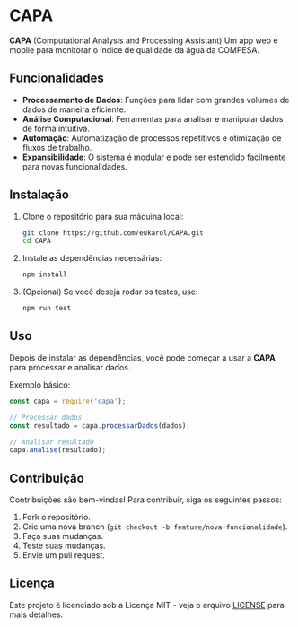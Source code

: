 
# CAPA

**CAPA** (Computational Analysis and Processing Assistant) Um app web e mobile para monitorar o índice de qualidade da água da COMPESA.

## Funcionalidades

- **Processamento de Dados**: Funções para lidar com grandes volumes de dados de maneira eficiente.
- **Análise Computacional**: Ferramentas para analisar e manipular dados de forma intuitiva.
- **Automação**: Automatização de processos repetitivos e otimização de fluxos de trabalho.
- **Expansibilidade**: O sistema é modular e pode ser estendido facilmente para novas funcionalidades.

## Instalação

1. Clone o repositório para sua máquina local:

   ```bash
   git clone https://github.com/eukarol/CAPA.git
   cd CAPA
   ```

2. Instale as dependências necessárias:

   ```bash
   npm install
   ```

3. (Opcional) Se você deseja rodar os testes, use:

   ```bash
   npm run test
   ```

## Uso

Depois de instalar as dependências, você pode começar a usar a **CAPA** para processar e analisar dados.

Exemplo básico:

```js
const capa = require('capa');

// Processar dados
const resultado = capa.processarDados(dados);

// Analisar resultado
capa.analise(resultado);
```

## Contribuição

Contribuições são bem-vindas! Para contribuir, siga os seguintes passos:

1. Fork o repositório.
2. Crie uma nova branch (`git checkout -b feature/nova-funcionalidade`).
3. Faça suas mudanças.
4. Teste suas mudanças.
5. Envie um pull request.

## Licença

Este projeto é licenciado sob a Licença MIT - veja o arquivo [LICENSE](LICENSE) para mais detalhes.

